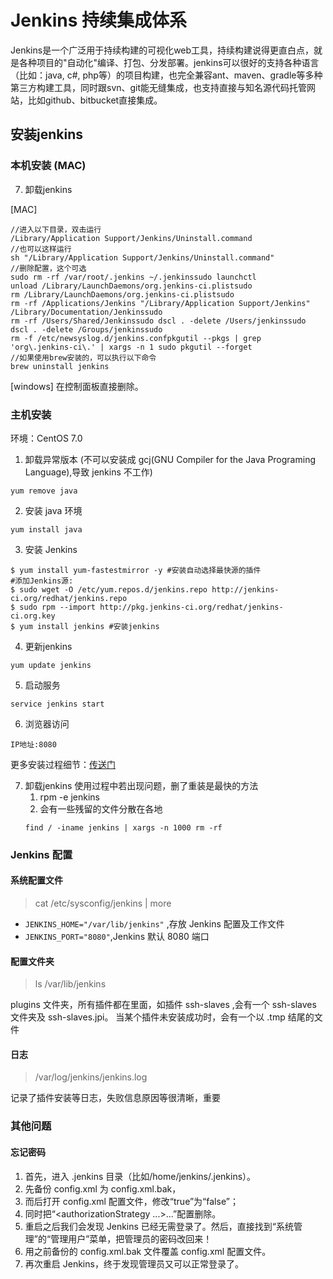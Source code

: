 # Jenkins 持续集成体系 

Jenkins是一个广泛用于持续构建的可视化web工具，持续构建说得更直白点，就是各种项目的"自动化"编译、打包、分发部署。jenkins可以很好的支持各种语言（比如：java, c#, php等）的项目构建，也完全兼容ant、maven、gradle等多种第三方构建工具，同时跟svn、git能无缝集成，也支持直接与知名源代码托管网站，比如github、bitbucket直接集成。

## 安装jenkins

### 本机安装 (MAC)








7. 卸载jenkins

[MAC]
```
//进入以下目录，双击运行
/Library/Application Support/Jenkins/Uninstall.command
//也可以这样运行
sh "/Library/Application Support/Jenkins/Uninstall.command"
//删除配置，这个可选
sudo rm -rf /var/root/.jenkins ~/.jenkinssudo launchctl 
unload /Library/LaunchDaemons/org.jenkins-ci.plistsudo 
rm /Library/LaunchDaemons/org.jenkins-ci.plistsudo 
rm -rf /Applications/Jenkins "/Library/Application Support/Jenkins" /Library/Documentation/Jenkinssudo 
rm -rf /Users/Shared/Jenkinssudo dscl . -delete /Users/jenkinssudo dscl . -delete /Groups/jenkinssudo 
rm -f /etc/newsyslog.d/jenkins.confpkgutil --pkgs | grep 'org\.jenkins-ci\.' | xargs -n 1 sudo pkgutil --forget
//如果使用brew安装的，可以执行以下命令
brew uninstall jenkins
```
[windows]
在控制面板直接删除。

### 主机安装

环境：CentOS 7.0

1. 卸载异常版本 (不可以安装成 gcj(GNU Compiler for the Java Programing Language),导致   jenkins 不工作)
``` 
yum remove java
```

2. 安装 java 环境
``` 
yum install java
```

3. 安装 Jenkins
```
$ yum install yum-fastestmirror -y #安装自动选择最快源的插件
#添加Jenkins源:
$ sudo wget -O /etc/yum.repos.d/jenkins.repo http://jenkins-ci.org/redhat/jenkins.repo
$ sudo rpm --import http://pkg.jenkins-ci.org/redhat/jenkins-ci.org.key
$ yum install jenkins #安装jenkins
```

4. 更新jenkins
``` 
yum update jenkins
```

5. 启动服务
```
service jenkins start
```

6. 浏览器访问
```
IP地址:8080
```

更多安装过程细节：[传送门](https://segmentfault.com/a/1190000007086764)

7. 卸载jenkins
使用过程中若出现问题，删了重装是最快的方法
    1. rpm -e jenkins
    2. 会有一些残留的文件分散在各地
    ```
    find / -iname jenkins | xargs -n 1000 rm -rf
    ```




### Jenkins 配置

#### 系统配置文件
> cat /etc/sysconfig/jenkins | more

* `JENKINS_HOME="/var/lib/jenkins"` ,存放 Jenkins 配置及工作文件
* `JENKINS_PORT="8080"`,Jenkins 默认 8080 端口

#### 配置文件夹
> ls /var/lib/jenkins

plugins 文件夹，所有插件都在里面，如插件 ssh-slaves ,会有一个 ssh-slaves 文件夹及 ssh-slaves.jpi。
当某个插件未安装成功时，会有一个以 .tmp 结尾的文件

#### 日志
> /var/log/jenkins/jenkins.log

记录了插件安装等日志，失败信息原因等很清晰，重要


### 其他问题
#### 忘记密码
1. 首先，进入 .jenkins 目录（比如/home/jenkins/.jenkins）。
2. 先备份 config.xml 为 config.xml.bak，
3. 而后打开 config.xml 配置文件，修改“<useSecurity>true</useSecurity>”为“<useSecurity>false</useSecurity>”；
4. 同时把“<authorizationStrategy ...>...</authorizationStrategy>”配置删除。
5. 重启之后我们会发现 Jenkins 已经无需登录了。然后，直接找到“系统管理”的“管理用户”菜单，把管理员的密码改回来！
6. 用之前备份的 config.xml.bak 文件覆盖 config.xml 配置文件。
7. 再次重启 Jenkins，终于发现管理员又可以正常登录了。




